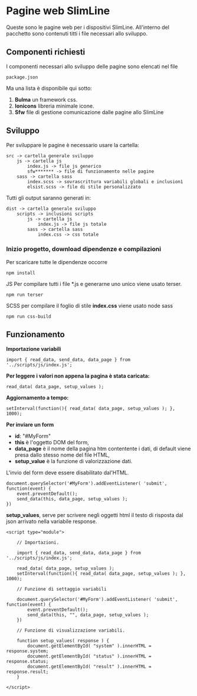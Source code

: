 # Pagine web SlimLine

Queste sono le pagine web per i dispositivi SlimLine.
All'interno del pacchetto sono contenuti titti i file necessari allo sviluppo.

## Componenti richiesti

I componenti necessari allo sviluppo delle pagine sono elencati nel file

	package.json

Ma una lista è disponibile qui sotto:

1. **Bulma** un framework css.
2. **Ionicons** libreria minimale icone.
3. **Sfw** file di gestione comunicazione dalle pagine allo SlimLine


## Sviluppo

Per sviluppare le pagine è necessario usare la cartella:

	src -> cartella generale sviluppo
		js -> cartella js
			index.js -> file js generico
			sfw******* -> file di funzionamento nelle pagine
		sass -> cartella sass
			index.scss -> sovrascrittura variabili globali e inclusionì	
			elsist.scss -> file di stile personalizzato

Tutti gli output saranno generati in:

	dist -> cartella generale sviluppo
		scripts -> inclusioni scripts
			js -> cartella js
				index.js -> file js totale
			sass -> cartella sass
				index.css -> css totale
			
### Inizio progetto, download dipendenze e compilazioni

Per scaricare tutte le dipendenze occorre

	npm install

JS Per compilare tutti i file *.js e generarne uno unico viene usato terser.

	npm run terser

SCSS per compilare il foglio di stile **index.css** viene usato node sass

	npm run css-build

## Funzionamento

**Importazione variabili**

	import { read_data, send_data, data_page } from '../scripts/js/index.js';

**Per leggere i valori non appena la pagina è stata caricata:**

	read_data( data_page, setup_values );

**Aggiornamento a tempo:**

	setInterval(function(){ read_data( data_page, setup_values ); }, 1000);

**Per inviare un form**

- **id**: "#MyForm"
- **this** è l'oggetto DOM del form,
- **data_page** è il nome della pagina htm contentente i dati, di default viene presa dallo stesso nome del file HTML,
- **setup_value** è la funzione di valorizzazione dati.

L'invio del form deve essere disabilitato dal'HTML.

	document.querySelector('#MyForm').addEventListener( 'submit', function(event) {
		event.preventDefault();
		send_data(this, data_page, setup_values );
	})

**setup_values**, serve per scrivere negli oggetti html il testo di risposta dal json arrivato nella variabile response.

	<script type="module">

		// Importazioni.

		import { read_data, send_data, data_page } from '../scripts/js/index.js';

		read_data( data_page, setup_values );
		setInterval(function(){ read_data( data_page, setup_values ); }, 1000);

		// Funzione di settaggio variabili
	
		document.querySelector('#MyForm').addEventListener( 'submit', function(event) {
			event.preventDefault();
			send_data(this, "", data_page, setup_values );
		})

		// Funzione di visualizzazione variabili.

		function setup_values( response ) {
			document.getElementById( "system" ).innerHTML = response.system;
			document.getElementById( "status" ).innerHTML = response.status;
			document.getElementById( "result" ).innerHTML = response.result;
		}

	</script>